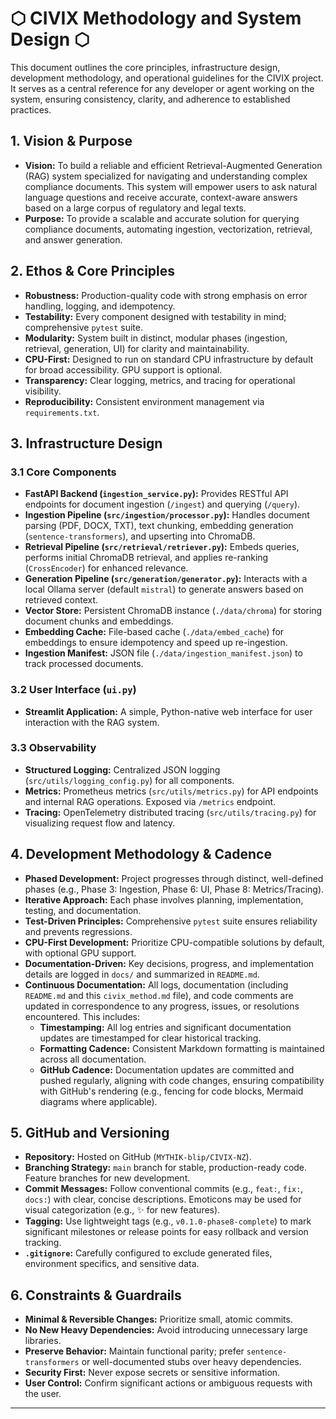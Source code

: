 # ⬡ CIVIX Methodology and System Design ⬡

This document outlines the core principles, infrastructure design, development methodology, and operational guidelines for the CIVIX project. It serves as a central reference for any developer or agent working on the system, ensuring consistency, clarity, and adherence to established practices.

## 1. Vision & Purpose

*   **Vision:** To build a reliable and efficient Retrieval-Augmented Generation (RAG) system specialized for navigating and understanding complex compliance documents. This system will empower users to ask natural language questions and receive accurate, context-aware answers based on a large corpus of regulatory and legal texts.
*   **Purpose:** To provide a scalable and accurate solution for querying compliance documents, automating ingestion, vectorization, retrieval, and answer generation.

## 2. Ethos & Core Principles

*   **Robustness:** Production-quality code with strong emphasis on error handling, logging, and idempotency.
*   **Testability:** Every component designed with testability in mind; comprehensive `pytest` suite.
*   **Modularity:** System built in distinct, modular phases (ingestion, retrieval, generation, UI) for clarity and maintainability.
*   **CPU-First:** Designed to run on standard CPU infrastructure by default for broad accessibility. GPU support is optional.
*   **Transparency:** Clear logging, metrics, and tracing for operational visibility.
*   **Reproducibility:** Consistent environment management via `requirements.txt`.

## 3. Infrastructure Design

### 3.1 Core Components

*   **FastAPI Backend (`ingestion_service.py`):** Provides RESTful API endpoints for document ingestion (`/ingest`) and querying (`/query`).
*   **Ingestion Pipeline (`src/ingestion/processor.py`):** Handles document parsing (PDF, DOCX, TXT), text chunking, embedding generation (`sentence-transformers`), and upserting into ChromaDB.
*   **Retrieval Pipeline (`src/retrieval/retriever.py`):** Embeds queries, performs initial ChromaDB retrieval, and applies re-ranking (`CrossEncoder`) for enhanced relevance.
*   **Generation Pipeline (`src/generation/generator.py`):** Interacts with a local Ollama server (default `mistral`) to generate answers based on retrieved context.
*   **Vector Store:** Persistent ChromaDB instance (`./data/chroma`) for storing document chunks and embeddings.
*   **Embedding Cache:** File-based cache (`./data/embed_cache`) for embeddings to ensure idempotency and speed up re-ingestion.
*   **Ingestion Manifest:** JSON file (`./data/ingestion_manifest.json`) to track processed documents.

### 3.2 User Interface (`ui.py`)

*   **Streamlit Application:** A simple, Python-native web interface for user interaction with the RAG system.

### 3.3 Observability

*   **Structured Logging:** Centralized JSON logging (`src/utils/logging_config.py`) for all components.
*   **Metrics:** Prometheus metrics (`src/utils/metrics.py`) for API endpoints and internal RAG operations. Exposed via `/metrics` endpoint.
*   **Tracing:** OpenTelemetry distributed tracing (`src/utils/tracing.py`) for visualizing request flow and latency.

## 4. Development Methodology & Cadence

*   **Phased Development:** Project progresses through distinct, well-defined phases (e.g., Phase 3: Ingestion, Phase 6: UI, Phase 8: Metrics/Tracing).
*   **Iterative Approach:** Each phase involves planning, implementation, testing, and documentation.
*   **Test-Driven Principles:** Comprehensive `pytest` suite ensures reliability and prevents regressions.
*   **CPU-First Development:** Prioritize CPU-compatible solutions by default, with optional GPU support.
*   **Documentation-Driven:** Key decisions, progress, and implementation details are logged in `docs/` and summarized in `README.md`.
*   **Continuous Documentation:** All logs, documentation (including `README.md` and this `civix_method.md` file), and code comments are updated in correspondence to any progress, issues, or resolutions encountered. This includes:
    *   **Timestamping:** All log entries and significant documentation updates are timestamped for clear historical tracking.
    *   **Formatting Cadence:** Consistent Markdown formatting is maintained across all documentation.
    *   **GitHub Cadence:** Documentation updates are committed and pushed regularly, aligning with code changes, ensuring compatibility with GitHub's rendering (e.g., fencing for code blocks, Mermaid diagrams where applicable).

## 5. GitHub and Versioning

*   **Repository:** Hosted on GitHub (`MYTHIK-blip/CIVIX-NZ`).
*   **Branching Strategy:** `main` branch for stable, production-ready code. Feature branches for new development.
*   **Commit Messages:** Follow conventional commits (e.g., `feat:`, `fix:`, `docs:`) with clear, concise descriptions. Emoticons may be used for visual categorization (e.g., ✨ for new features).
*   **Tagging:** Use lightweight tags (e.g., `v0.1.0-phase8-complete`) to mark significant milestones or release points for easy rollback and version tracking.
*   **`.gitignore`:** Carefully configured to exclude generated files, environment specifics, and sensitive data.

## 6. Constraints & Guardrails

*   **Minimal & Reversible Changes:** Prioritize small, atomic commits.
*   **No New Heavy Dependencies:** Avoid introducing unnecessary large libraries.
*   **Preserve Behavior:** Maintain functional parity; prefer `sentence-transformers` or well-documented stubs over heavy dependencies.
*   **Security First:** Never expose secrets or sensitive information.
*   **User Control:** Confirm significant actions or ambiguous requests with the user.

---
